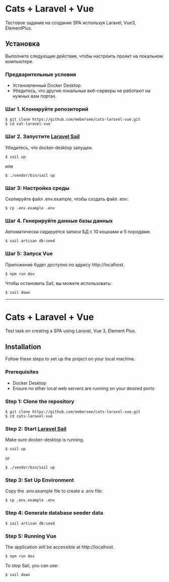 
# Cats + Laravel + Vue

Тестовое задание на создание SPA используя Laravel, Vue3, ElementPlus.

## Установка

Выполните следующие действия, чтобы настроить проект на локальном компьютере.

### Предварительные условия

- Установленный Docker Desktop.
- Убедитесь, что другие локальные веб-серверы не работают на нужных вам портах.


### Шаг 1. Клонируйте репозиторий
```shell
$ git clone https://github.com/embersee/cats-laravel-vue.git
$ cd cat-laravel-vue
```

### Шаг 2. Запустите [Laravel Sail](https://laravel.com/docs/10.x/sail#installing-sail-into-existing-applications)
Убедитесь, что docker-desktop запущен.
```shell
$ sail up
```
или
```shell
$ ./vendor/bin/sail up
```

### Шаг 3: Настройка среды
Скопируйте файл .env.example, чтобы создать файл .env:
```shell
$ cp .env.example .env
```
### Шаг 4. Генерируйте данные базы данных
Автоматически сидируется записи БД с 10 кошками и 5 породами.
```shell
$ sail artisan db:seed
```
### Шаг 5: Запуск Vue
Приложение будет доступно по адресу http://localhost.
```shell
$ npm run dev
```
Чтобы остановить Sail, вы можете использовать:

```shell
$ sail down
```
---
# Cats + Laravel + Vue
Test task on creating a SPA using Laravel, Vue 3, Element Plus.

## Installation

Follow these steps to set up the project on your local machine.

### Prerequisites

- Docker Desktop
- Ensure no other local web servers are running on your desired ports


### Step 1: Clone the repository
```shell
$ git clone https://github.com/embersee/cats-laravel-vue.git
$ cd cats-laravel-vue 
```

### Step 2: Start [Laravel Sail](https://laravel.com/docs/10.x/sail#installing-sail-into-existing-applications)
Make sure docker-desktop is running.
```shell
$ sail up
```
or
```shell
$ ./vendor/bin/sail up
```

### Step 3: Set Up Environment
Copy the .env.example file to create a .env file:
```shell 
$ cp .env.example .env
```
### Step 4: Generate database seeder data
```shell
$ sail artisan db:seed
```
### Step 5: Running Vue
The application will be accessible at http://localhost.
```shell 
$ npm run dev 
```
To stop Sail, you can use:

```shell
$ sail down
```